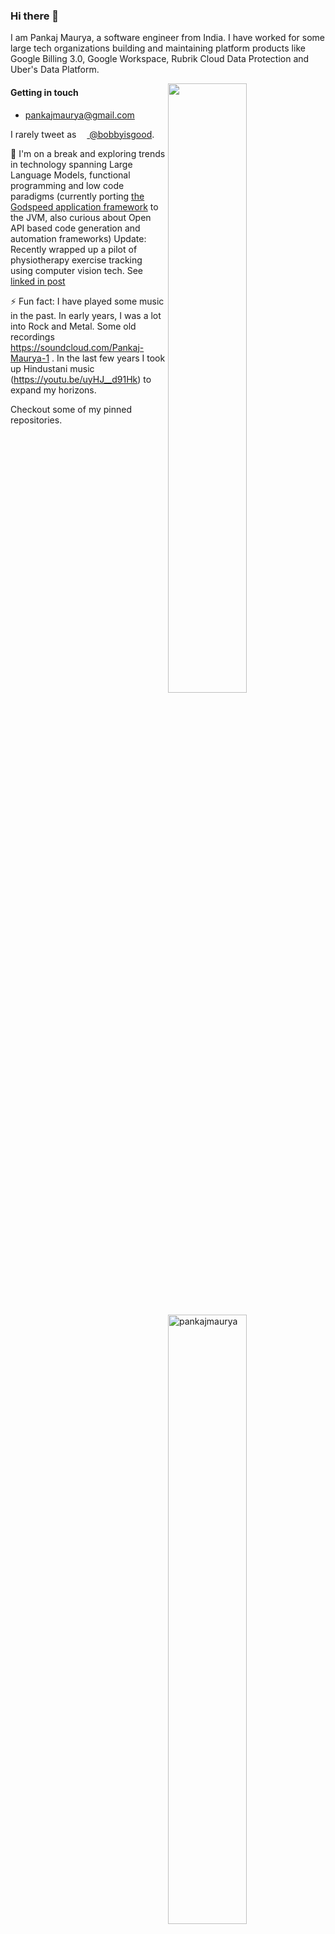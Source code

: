 ### Hi there 👋

I am Pankaj Maurya, a software engineer from India. I have worked for some large tech organizations building and maintaining platform products like Google Billing 3.0, Google Workspace, Rubrik Cloud Data Protection and Uber's Data Platform. 

<img width="50%" align="right" src="https://github-readme-stats.vercel.app/api?username=pankajmaurya&show_icons=true&theme=vue&hide_title=true&count_private=true" />
<img width="50%" style="margin:20px 0;" align="right" src="http://github-readme-streak-stats.herokuapp.com?user=pankajmaurya" alt="pankajmaurya" />

#### Getting in touch

* [pankajmaurya@gmail.com](mailto:pankajmaurya@gmail.com)

I rarely tweet as [<img src="https://openapi-generator.tech/img/icons/twitter.svg" height="13" width="13"/> @bobbyisgood](https://twitter.com/bobbyisgood).

🌱 I'm on a break and exploring trends in technology spanning Large Language Models, functional programming and low code paradigms (currently porting [the Godspeed application framework](https://www.godspeed.systems) to the JVM, also curious about Open API based code generation and automation frameworks)
Update: Recently wrapped up a pilot of physiotherapy exercise tracking using computer vision tech. See [linked in post](https://www.linkedin.com/posts/activity-7347950250050953216-TkNz)

⚡ Fun fact: I have played some music in the past. In early years, I was a lot into Rock and Metal. Some old recordings https://soundcloud.com/Pankaj-Maurya-1 . In the last few years I took up Hindustani music (https://youtu.be/uyHJ__d91Hk) to expand my horizons.

Checkout some of my pinned repositories.

<!--
**pankajmaurya/pankajmaurya** is a ✨ _special_ ✨ repository because its `README.md` (this file) appears on your GitHub profile.

Here are some ideas to get you started:

- 🔭 I’m currently working on ...
- 🌱 I’m currently learning ...
- 👯 I’m looking to collaborate on ...
- 🤔 I’m looking for help with ...
- 💬 Ask me about ...
- 📫 How to reach me: ...
- 😄 Pronouns: ...
- ⚡ Fun fact: I have played some music in the past. In early years, I was a lot into Rock and Metal. Some old recordings https://soundcloud.com/Pankaj-Maurya-1 . In the last few years I took up Hindustani music to expand my horizons.
-->
